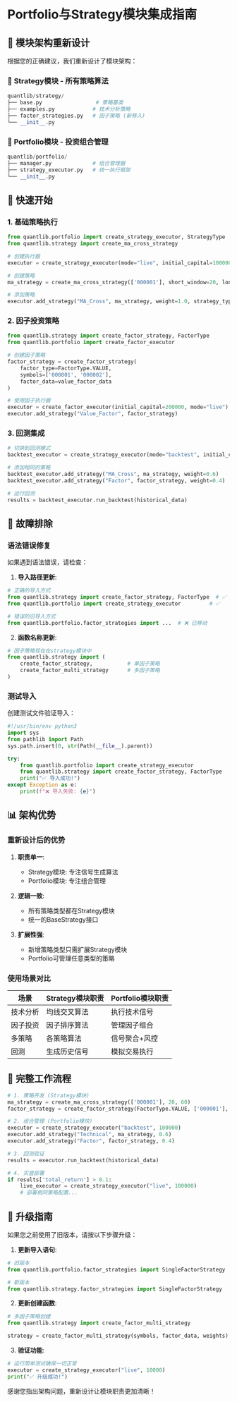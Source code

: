 # Portfolio与Strategy模块集成指南

## 🎯 **模块架构重新设计**

根据您的正确建议，我们重新设计了模块架构：

### 📁 **Strategy模块** - 所有策略算法
```python
quantlib/strategy/
├── base.py                 # 策略基类
├── examples.py            # 技术分析策略
├── factor_strategies.py   # 因子策略 (新移入)
└── __init__.py
```

### 📁 **Portfolio模块** - 投资组合管理
```python  
quantlib/portfolio/
├── manager.py             # 组合管理器
├── strategy_executor.py   # 统一执行框架  
└── __init__.py
```

## 🚀 **快速开始**

### 1. 基础策略执行
```python
from quantlib.portfolio import create_strategy_executor, StrategyType
from quantlib.strategy import create_ma_cross_strategy

# 创建执行器
executor = create_strategy_executor(mode="live", initial_capital=100000)

# 创建策略
ma_strategy = create_ma_cross_strategy(['000001'], short_window=20, long_window=60)

# 添加策略  
executor.add_strategy("MA_Cross", ma_strategy, weight=1.0, strategy_type=StrategyType.TECHNICAL)
```

### 2. 因子投资策略
```python
from quantlib.strategy import create_factor_strategy, FactorType
from quantlib.portfolio import create_factor_executor

# 创建因子策略
factor_strategy = create_factor_strategy(
    factor_type=FactorType.VALUE,
    symbols=['000001', '000002'],
    factor_data=value_factor_data
)

# 使用因子执行器
executor = create_factor_executor(initial_capital=200000, mode="live")
executor.add_strategy("Value_Factor", factor_strategy)
```

### 3. 回测集成
```python
# 切换到回测模式
backtest_executor = create_strategy_executor(mode="backtest", initial_capital=100000)

# 添加相同的策略
backtest_executor.add_strategy("MA_Cross", ma_strategy, weight=0.6)
backtest_executor.add_strategy("Factor", factor_strategy, weight=0.4)

# 运行回测
results = backtest_executor.run_backtest(historical_data)
```

## 🔧 **故障排除**

### 语法错误修复
如果遇到语法错误，请检查：

1. **导入路径更新**:
```python
# 正确的导入方式
from quantlib.strategy import create_factor_strategy, FactorType  # ✅
from quantlib.portfolio import create_strategy_executor         # ✅

# 错误的旧导入方式  
from quantlib.portfolio.factor_strategies import ...  # ❌ 已移动
```

2. **函数名称更新**:
```python
# 因子策略现在在strategy模块中
from quantlib.strategy import (
    create_factor_strategy,           # 单因子策略
    create_factor_multi_strategy      # 多因子策略
)
```

### 测试导入
创建测试文件验证导入：
```python
#!/usr/bin/env python3
import sys
from pathlib import Path
sys.path.insert(0, str(Path(__file__).parent))

try:
    from quantlib.portfolio import create_strategy_executor
    from quantlib.strategy import create_factor_strategy, FactorType
    print("✅ 导入成功!")
except Exception as e:
    print(f"❌ 导入失败: {e}")
```

## 📊 **架构优势**

### 重新设计后的优势

1. **职责单一**: 
   - Strategy模块: 专注信号生成算法
   - Portfolio模块: 专注组合管理

2. **逻辑一致**:
   - 所有策略类型都在Strategy模块
   - 统一的BaseStrategy接口

3. **扩展性强**:
   - 新增策略类型只需扩展Strategy模块
   - Portfolio可管理任意类型的策略

### 使用场景对比

| 场景 | Strategy模块职责 | Portfolio模块职责 |
|------|------------------|------------------|
| 技术分析 | 均线交叉算法 | 执行技术信号 |
| 因子投资 | 因子排序算法 | 管理因子组合 |
| 多策略 | 各策略算法 | 信号聚合+风控 |
| 回测 | 生成历史信号 | 模拟交易执行 |

## 🎉 **完整工作流程**

```python
# 1. 策略开发 (Strategy模块)
ma_strategy = create_ma_cross_strategy(['000001'], 20, 60)
factor_strategy = create_factor_strategy(FactorType.VALUE, ['000001'], factor_data)

# 2. 组合管理 (Portfolio模块)  
executor = create_strategy_executor("backtest", 100000)
executor.add_strategy("Technical", ma_strategy, 0.6)
executor.add_strategy("Factor", factor_strategy, 0.4)

# 3. 回测验证
results = executor.run_backtest(historical_data)

# 4. 实盘部署
if results['total_return'] > 0.1:
    live_executor = create_strategy_executor("live", 100000)
    # 部署相同策略配置...
```

## 📝 **升级指南**

如果您之前使用了旧版本，请按以下步骤升级：

1. **更新导入语句**:
```python
# 旧版本 
from quantlib.portfolio.factor_strategies import SingleFactorStrategy

# 新版本
from quantlib.strategy.factor_strategies import SingleFactorStrategy  
```

2. **更新创建函数**:
```python
# 多因子策略创建
from quantlib.strategy import create_factor_multi_strategy

strategy = create_factor_multi_strategy(symbols, factor_data, weights)
```

3. **验证功能**:
```python
# 运行简单测试确保一切正常
executor = create_strategy_executor("live", 10000)
print("✅ 升级成功!")
```

感谢您指出架构问题，重新设计让模块职责更加清晰！